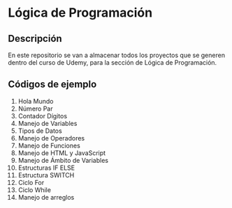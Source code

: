 # Lógica de Programación

## Descripción

En este repositorio se van a almacenar todos los proyectos que se generen dentro del curso de Udemy, para la sección de Lógica de Programación.

## Códigos de ejemplo

1. Hola Mundo
2. Número Par
3. Contador Dígitos
4. Manejo de Variables
5. Tipos de Datos
6. Manejo de Operadores
7. Manejo de Funciones
8. Manejo de HTML y JavaScript
9. Manejo de Ámbito de Variables
10. Estructuras IF ELSE
11. Estructura SWITCH
12. Ciclo For
13. Ciclo While
14. Manejo de arreglos
